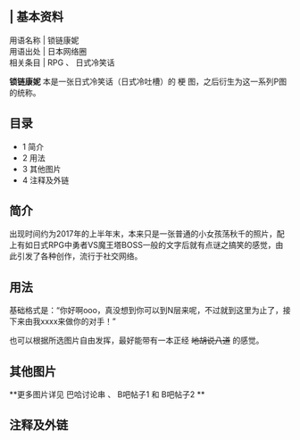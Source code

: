 |  **基本资料**  
---  
用语名称  |  锁链康妮   
用语出处  |  日本网络圈   
相关条目  |  RPG  、  日式冷笑话   
  
  
**锁链康妮** 本是一张日式冷笑话（日式冷吐槽）的  梗  图，之后衍生为这一系列P图的统称。

  

##  目录

  * 1  简介 
  * 2  用法 
  * 3  其他图片 
  * 4  注释及外链 

##  简介

出现时间约为2017年的上半年末，本来只是一张普通的小女孩荡秋千的照片，配上有如日式RPG中勇者VS魔王塔BOSS一般的文字后就有点谜之搞笑的感觉，由此引发了各种创作，流行于社交网络。

##  用法

基础格式是：“你好啊ooo，真没想到你可以到N层来呢，不过就到这里为止了，接下来由我xxxx来做你的对手！”

也可以根据所选图片自由发挥，最好能带有一本正经 ~~地胡说八道~~ 的感觉。

##  其他图片

**更多图片详见 巴哈讨论串  、  B吧帖子1  和  B吧帖子2  **

  

##  注释及外链

